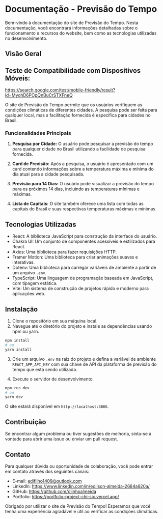 # Documentação - Previsão do Tempo

Bem-vindo à documentação do site de Previsão do Tempo. Nesta documentação, você encontrará informações detalhadas sobre o funcionamento e recursos do website, bem como as tecnologias utilizadas no desenvolvimento.

## Visão Geral

## Teste de Compatibilidade com Dispositivos Móveis:
https://search.google.com/test/mobile-friendly/result?id=MyohD6POpQnBuCrSTXFneQ

O site de Previsão do Tempo permite que os usuários verifiquem as condições climáticas de diferentes cidades. A pesquisa pode ser feita para qualquer local, mas a facilitação fornecida é específica para cidades no Brasil.

### Funcionalidades Principais

1. **Pesquisa por Cidade:** O usuário pode pesquisar a previsão do tempo para qualquer cidade no Brasil utilizando a facilidade de pesquisa fornecida.

2. **Card de Previsão:** Após a pesquisa, o usuário é apresentado com um card contendo informações sobre a temperatura máxima e mínima do dia atual para a cidade pesquisada.

3. **Previsão para 14 Dias:** O usuário pode visualizar a previsão do tempo para os próximos 14 dias, incluindo as temperaturas mínimas e máximas.

4. **Lista de Capitais:** O site também oferece uma lista com todas as capitais do Brasil e suas respectivas temperaturas máximas e mínimas.

## Tecnologias Utilizadas

- React: A biblioteca JavaScript para construção da interface do usuário.
- Chakra UI: Um conjunto de componentes acessíveis e estilizados para React.
- Axios: Uma biblioteca para fazer requisições HTTP.
- Framer Motion: Uma biblioteca para criar animações suaves e interativas.
- Dotenv: Uma biblioteca para carregar variáveis de ambiente a partir de um arquivo `.env`.
- TypeScript: Uma linguagem de programação baseada em JavaScript, com tipagem estática.
- Vite: Um sistema de construção de projetos rápido e moderno para aplicações web.

## Instalação

1. Clone o repositório em sua máquina local.
2. Navegue até o diretório do projeto e instale as dependências usando npm ou yarn.

```bash
npm install
# ou
yarn install
```

3. Crie um arquivo `.env` na raiz do projeto e defina a variável de ambiente `REACT_APP_API_KEY` com sua chave de API da plataforma de previsão do tempo que está sendo utilizada.

4. Execute o servidor de desenvolvimento.

```bash
npm run dev
# ou
yarn dev
```

O site estará disponível em `http://localhost:3000`.

## Contribuição

Se encontrar algum problema ou tiver sugestões de melhoria, sinta-se à vontade para abrir uma issue ou enviar um pull request.

## Contato

Para qualquer dúvida ou oportunidade de colaboração, você pode entrar em contato através dos seguintes canais:

- E-mail: edifilho1409@outlook.com
- LinkedIn: https://www.linkedin.com/in/edilson-almeida-2684a620a/
- GitHub: https://github.com/diinhoalmeida
- Portfolio: https://portfolio-project-chi-six.vercel.app/

Obrigado por utilizar o site de Previsão do Tempo! Esperamos que você tenha uma experiência agradável e útil ao verificar as condições climáticas.
